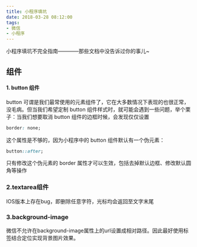 ```yaml
---
title: 小程序填坑
date: 2018-03-28 08:12:00
tags:
- 微信
- 小程序
---
```


小程序填坑不完全指南————那些文档中没告诉过你的事儿~

## 组件

#### 1. button 组件

button 可谓是我们最常使用的元素组件了，它在大多数情况下表现的也很正常，没毛病。但当我们希望定制 button 组件样式时，就可能会遇到一些问题，举个栗子：当我们想要取消 button 组件的边框时候，会发现仅仅设置

```css
border: none;
```

这个属性是不够的，因为小程序中的 button 组件默认有一个伪元素：

```css
button::after;
```

只有修改这个伪元素的 border 属性才可以生效，包括去掉默认边框、修改默认圆角等操作


### 2.textarea组件
IOS版本上存在bug，即删除任意字符，光标均会返回至文字末尾


### 3.background-image
微信不允许在background-image属性上的url设置成相对路径。因此最好使用<image>标签结合定位实现背景图片效果。
